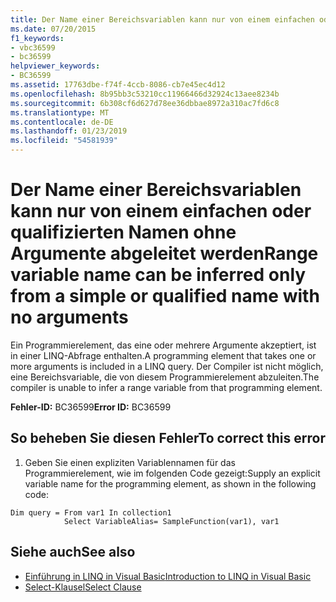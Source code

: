 ```yaml
---
title: Der Name einer Bereichsvariablen kann nur von einem einfachen oder qualifizierten Namen ohne Argumente abgeleitet werden
ms.date: 07/20/2015
f1_keywords:
- vbc36599
- bc36599
helpviewer_keywords:
- BC36599
ms.assetid: 17763dbe-f74f-4ccb-8086-cb7e45ec4d12
ms.openlocfilehash: 8b95bb3c53210cc11966466d32924c13aee8234b
ms.sourcegitcommit: 6b308cf6d627d78ee36dbbae8972a310ac7fd6c8
ms.translationtype: MT
ms.contentlocale: de-DE
ms.lasthandoff: 01/23/2019
ms.locfileid: "54581939"
---
```

# <a name="range-variable-name-can-be-inferred-only-from-a-simple-or-qualified-name-with-no-arguments"></a><span data-ttu-id="c06de-102">Der Name einer Bereichsvariablen kann nur von einem einfachen oder qualifizierten Namen ohne Argumente abgeleitet werden</span><span class="sxs-lookup"><span data-stu-id="c06de-102">Range variable name can be inferred only from a simple or qualified name with no arguments</span></span>
<span data-ttu-id="c06de-103">Ein Programmierelement, das eine oder mehrere Argumente akzeptiert, ist in einer LINQ-Abfrage enthalten.</span><span class="sxs-lookup"><span data-stu-id="c06de-103">A programming element that takes one or more arguments is included in a LINQ query.</span></span> <span data-ttu-id="c06de-104">Der Compiler ist nicht möglich, eine Bereichsvariable, die von diesem Programmierelement abzuleiten.</span><span class="sxs-lookup"><span data-stu-id="c06de-104">The compiler is unable to infer a range variable from that programming element.</span></span>  
  
 <span data-ttu-id="c06de-105">**Fehler-ID:** BC36599</span><span class="sxs-lookup"><span data-stu-id="c06de-105">**Error ID:** BC36599</span></span>  
  
## <a name="to-correct-this-error"></a><span data-ttu-id="c06de-106">So beheben Sie diesen Fehler</span><span class="sxs-lookup"><span data-stu-id="c06de-106">To correct this error</span></span>  
  
1.  <span data-ttu-id="c06de-107">Geben Sie einen expliziten Variablennamen für das Programmierelement, wie im folgenden Code gezeigt:</span><span class="sxs-lookup"><span data-stu-id="c06de-107">Supply an explicit variable name for the programming element, as shown in the following code:</span></span>  
  
```  
Dim query = From var1 In collection1   
            Select VariableAlias= SampleFunction(var1), var1  
```  
  
## <a name="see-also"></a><span data-ttu-id="c06de-108">Siehe auch</span><span class="sxs-lookup"><span data-stu-id="c06de-108">See also</span></span>
- [<span data-ttu-id="c06de-109">Einführung in LINQ in Visual Basic</span><span class="sxs-lookup"><span data-stu-id="c06de-109">Introduction to LINQ in Visual Basic</span></span>](../../../visual-basic/programming-guide/language-features/linq/introduction-to-linq.md)
- [<span data-ttu-id="c06de-110">Select-Klausel</span><span class="sxs-lookup"><span data-stu-id="c06de-110">Select Clause</span></span>](../../../visual-basic/language-reference/queries/select-clause.md)
